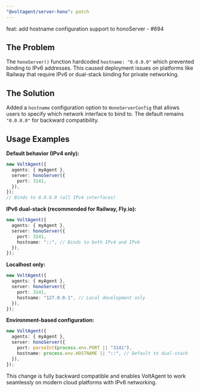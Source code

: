 ```yaml
---
"@voltagent/server-hono": patch
---
```


feat: add hostname configuration support to honoServer - #694

## The Problem

The `honoServer()` function hardcoded `hostname: "0.0.0.0"` which prevented binding to IPv6 addresses. This caused deployment issues on platforms like Railway that require IPv6 or dual-stack binding for private networking.

## The Solution

Added a `hostname` configuration option to `HonoServerConfig` that allows users to specify which network interface to bind to. The default remains `"0.0.0.0"` for backward compatibility.

## Usage Examples

**Default behavior (IPv4 only):**

```typescript
new VoltAgent({
  agents: { myAgent },
  server: honoServer({
    port: 3141,
  }),
});
// Binds to 0.0.0.0 (all IPv4 interfaces)
```

**IPv6 dual-stack (recommended for Railway, Fly.io):**

```typescript
new VoltAgent({
  agents: { myAgent },
  server: honoServer({
    port: 3141,
    hostname: "::", // Binds to both IPv4 and IPv6
  }),
});
```

**Localhost only:**

```typescript
new VoltAgent({
  agents: { myAgent },
  server: honoServer({
    port: 3141,
    hostname: "127.0.0.1", // Local development only
  }),
});
```

**Environment-based configuration:**

```typescript
new VoltAgent({
  agents: { myAgent },
  server: honoServer({
    port: parseInt(process.env.PORT || "3141"),
    hostname: process.env.HOSTNAME || "::", // Default to dual-stack
  }),
});
```

This change is fully backward compatible and enables VoltAgent to work seamlessly on modern cloud platforms with IPv6 networking.
